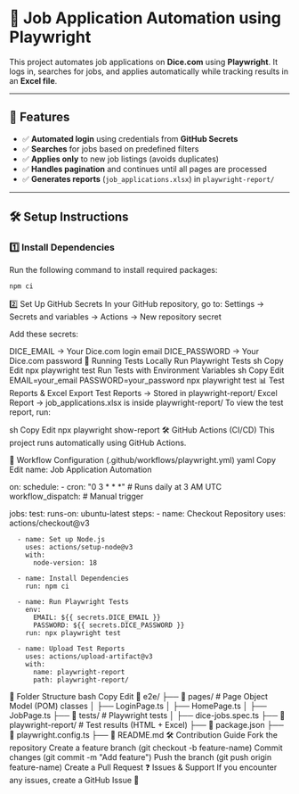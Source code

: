 # 🚀 Job Application Automation using Playwright

This project automates job applications on **Dice.com** using **Playwright**. It logs in, searches for jobs, and applies automatically while tracking results in an **Excel file**.

---

## 📌 **Features**
- ✅ **Automated login** using credentials from **GitHub Secrets**  
- ✅ **Searches** for jobs based on predefined filters  
- ✅ **Applies only** to new job listings (avoids duplicates)  
- ✅ **Handles pagination** and continues until all pages are processed  
- ✅ **Generates reports** (`job_applications.xlsx`) in `playwright-report/`  

---

## 🛠️ **Setup Instructions**

### 1️⃣ **Install Dependencies**
Run the following command to install required packages:

```sh
npm ci
```
2️⃣ Set Up GitHub Secrets
In your GitHub repository, go to:
Settings → Secrets and variables → Actions → New repository secret

Add these secrets:

DICE_EMAIL → Your Dice.com login email
DICE_PASSWORD → Your Dice.com password
🚀 Running Tests Locally
Run Playwright Tests
sh
Copy
Edit
npx playwright test
Run Tests with Environment Variables
sh
Copy
Edit
EMAIL=your_email PASSWORD=your_password npx playwright test
📊 Test Reports & Excel Export
Test Reports → Stored in playwright-report/
Excel Report → job_applications.xlsx is inside playwright-report/
To view the test report, run:

sh
Copy
Edit
npx playwright show-report
🛠️ GitHub Actions (CI/CD)
This project runs automatically using GitHub Actions.

📜 Workflow Configuration (.github/workflows/playwright.yml)
yaml
Copy
Edit
name: Job Application Automation

on:
  schedule:
    - cron: "0 3 * * *"  # Runs daily at 3 AM UTC
  workflow_dispatch:  # Manual trigger

jobs:
  test:
    runs-on: ubuntu-latest
    steps:
      - name: Checkout Repository
        uses: actions/checkout@v3

      - name: Set up Node.js
        uses: actions/setup-node@v3
        with:
          node-version: 18

      - name: Install Dependencies
        run: npm ci

      - name: Run Playwright Tests
        env:
          EMAIL: ${{ secrets.DICE_EMAIL }}
          PASSWORD: ${{ secrets.DICE_PASSWORD }}
        run: npx playwright test

      - name: Upload Test Reports
        uses: actions/upload-artifact@v3
        with:
          name: playwright-report
          path: playwright-report/
📁 Folder Structure
bash
Copy
Edit
📂 e2e/
 ├── 📂 pages/            # Page Object Model (POM) classes
 │    ├── LoginPage.ts
 │    ├── HomePage.ts
 │    ├── JobPage.ts
 ├── 📂 tests/            # Playwright tests
 │    ├── dice-jobs.spec.ts
 ├── 📂 playwright-report/  # Test results (HTML + Excel)
 ├── 📄 package.json
 ├── 📄 playwright.config.ts
 ├── 📄 README.md
🛠 Contribution Guide
Fork the repository
Create a feature branch (git checkout -b feature-name)
Commit changes (git commit -m "Add feature")
Push the branch (git push origin feature-name)
Create a Pull Request
❓ Issues & Support
If you encounter any issues, create a GitHub Issue 🚀